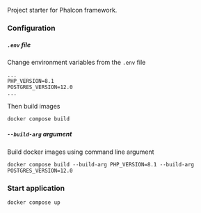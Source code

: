 Project starter for Phalcon framework.

### Configuration

##### `.env` file

Change environment variables from the `.env` file

    ...
    PHP_VERSION=8.1
    POSTGRES_VERSION=12.0
    ...

Then build images 

    docker compose build

##### `--build-arg` argument

Build docker images using command line argument

    docker compose build --build-arg PHP_VERSION=8.1 --build-arg POSTGRES_VERSION=12.0

### Start application

    docker compose up
